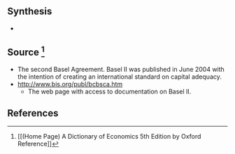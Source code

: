 ## Synthesis
- 
## Source [^1]
- The second Basel Agreement. Basel II was published in June 2004 with the intention of creating an international standard on capital adequacy.
- http://www.bis.org/publ/bcbsca.htm
	- The web page with access to documentation on Basel II.
## References

[^1]: [[(Home Page) A Dictionary of Economics 5th Edition by Oxford Reference]]
